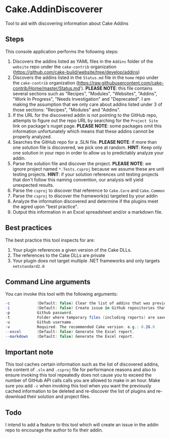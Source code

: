 # Cake.AddinDiscoverer
Tool to aid with discovering information about Cake Addins

## Steps
This console application performs the following steps:

1. Discovers the addins listed as YAML files in the `Addins` folder of the `website` repo under the `cake-contrib` organization (https://github.com/cake-build/website/tree/develop/addins)
2. Discovers the addins listed in the `Status.md` file in the `home` repo under the `cake-contrib` organization (https://raw.githubusercontent.com/cake-contrib/Home/master/Status.md'). **PLEASE NOTE**: this file contains several sections such as "Recipes", "Modules", "Websites", "Addins", "Work In Progress", "Needs Investigation" and "Deprecated". I am making the assumption that we only care about addins listed under 3 of those sections: "Recipes", "Modules" and "Addins".
3. If the URL for the discovered addin is not pointing to the GitHub repo, attempts to figure out the repo URL by searching for the `Project Site` link on package's nuget page. **PLEASE NOTE**: some packages omit this information unfortunately which means that these addins cannot be properly analyzed.
4. Searches the GitHub repo for a .SLN file. **PLEASE NOTE**: if more than one solution file is discovered, we pick one at random. **HINT**: Keep only one solution in your repo in order to allow us to predictably analyze your addin.
5. Parse the solution file and discover the project. **PLEASE NOTE**: we ignore project named `*.Tests.csproj` because we assume these are unit testing projects. **HINT**: if your solution references unit testing projects that don't follow this naming convention, our analysis will yield unexpected results.
6. Parse the `csproj` to discover that reference to `Cake.Core` and `Cake.Common`
7. Parse the `csproj` to discover the framework(s) targeted by your addin
8. Analyze the information discovered and determine if the plugins meet the agred upon "best practice".
9. Output this information in an Excel spreadsheet and/or a markdown file.

## Best practices

The best practice this tool inspects for are:

1. Your plugin references a given version of the Cake DLLs.
2. The references to the Cake DLLs are private
3. Your plugin does not target multiple .NET frameworks and only targets `netstandard2.0`

## Command Line arguments

You can invoke this tool with the following arguments:

```csharp
-c            (Default: false) Clear the list of addins that was previously cached.
-i            (Default: false) Create issue in Github repositories that do not meet recommendations.
-p            Github password.
-t            Folder where temporary files (including reports) are saved.
-u            Github username.
-v            Required. The recommended Cake version. e.g.: 0.26.0
--excel       (Default: false) Generate the Excel report.
--markdown    (Default: false) Generate the Excel report.
```

## Important note

This tool caches certain information such as the list of discovered addins, the content of `.sln` and `.csproj` file for performance reasons and also to ensure invoking this tool repeatedly does not cause you to exceed the number of GitHub API calls calls you are allowed to make in an hour. Make sure you add `-c` when invoking this tool when you want the previously cached information to be deleted and re-discover the list of plugins and re-download their solution and project files.

## Todo

I intend to add a feature to this tool which will create an issue in the addin repo to encourage the author to fix their addin.
